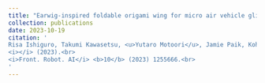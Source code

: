 ```yaml
---
title: "Earwig-inspired foldable origami wing for micro air vehicle gliding"
collection: publications
date: 2023-10-19
citation: '
Risa Ishiguro, Takumi Kawasetsu, <u>Yutaro Motoori</u>, Jamie Paik, Koh Hosoda<br>
<i></i> (2023).<br>
<i>Front. Robot. AI</i> <b>10</b> (2023) 1255666.<br>
'
---
```

